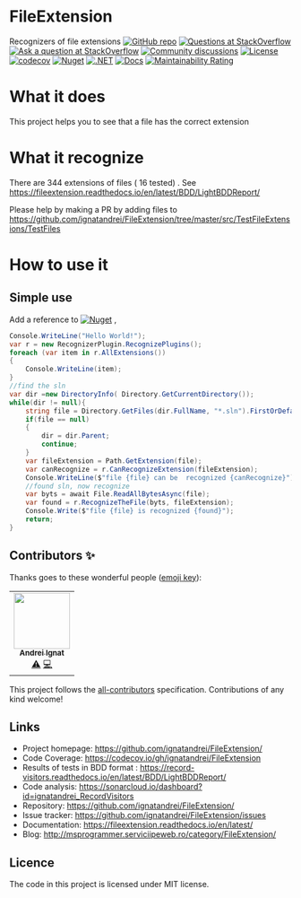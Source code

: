# FileExtension
Recognizers of file extensions
[![GitHub repo](https://img.shields.io/badge/Repo-GitHub-yellow.svg)](https://github.com/ignatandrei/FileExtension)
[![Questions at StackOverflow](https://img.shields.io/badge/Questions-StackOverflow-yellow.svg)](https://stackoverflow.com/questions/tagged/FileExtension)
[![Ask a question at StackOverflow](https://img.shields.io/badge/Ask%20a%20question-StackOverflow-yellow.svg)](https://stackoverflow.com/questions/ask?tags=FileExtension)
[![Community discussions](https://img.shields.io/badge/Community%20discussions-GitHub-yellow.svg)](https://github.com/ignatandrei/FileExtension/discussions)
[![License](https://img.shields.io/badge/License-MIT-blue.svg)](https://raw.githubusercontent.com/ignatandrei/FileExtension/master/LICENSE)
[![codecov](https://codecov.io/gh/ignatandrei/FileExtension/branch/master/graph/badge.svg?token=UA3ZA1KDQ5)](https://codecov.io/gh/ignatandrei/FileExtension)
[![Nuget](https://img.shields.io/nuget/v/FileExtension)](https://www.nuget.org/packages/FileExtension/) 
[![.NET](https://github.com/ignatandrei/FileExtension/actions/workflows/dotnet.yml/badge.svg?branch=master)](https://github.com/ignatandrei/FileExtension/actions/workflows/dotnet.yml)
[![Docs](https://readthedocs.org/projects/fileextension/badge/?version=latest)](https://fileextension.readthedocs.io/en/latest/)
[![Maintainability Rating](https://sonarcloud.io/api/project_badges/measure?project=ignatandrei_FileExtension&metric=sqale_rating)](https://sonarcloud.io/summary/new_code?id=ignatandrei_FileExtension)

# What it does

This project helps you to see that a file has the correct extension

# What it recognize

There are 344 extensions of files ( 16 tested) .
See https://fileextension.readthedocs.io/en/latest/BDD/LightBDDReport/

Please help by making a PR by adding files to  https://github.com/ignatandrei/FileExtension/tree/master/src/TestFileExtensions/TestFiles

 
# How to use it

## Simple use

Add a reference to [![Nuget](https://img.shields.io/nuget/v/FileExtension)](https://www.nuget.org/packages/FileExtension/) ,
 
```csharp
Console.WriteLine("Hello World!");
var r = new RecognizerPlugin.RecognizePlugins();
foreach (var item in r.AllExtensions())
{
    Console.WriteLine(item);
}
//find the sln
var dir =new DirectoryInfo( Directory.GetCurrentDirectory());
while(dir != null){
    string file = Directory.GetFiles(dir.FullName, "*.sln").FirstOrDefault();
    if(file == null)
    {
        dir = dir.Parent;
        continue;
    }
    var fileExtension = Path.GetExtension(file);
    var canRecognize = r.CanRecognizeExtension(fileExtension);
    Console.WriteLine($"file {file} can be  recognized {canRecognize}");
    //found sln, now recognize
    var byts = await File.ReadAllBytesAsync(file);
    var found = r.RecognizeTheFile(byts, fileExtension);
    Console.Write($"file {file} is recognized {found}");
    return;
}

```


## Contributors ✨

Thanks goes to these wonderful people ([emoji key](https://allcontributors.org/docs/en/emoji-key)):

<!-- ALL-CONTRIBUTORS-LIST:START - Do not remove or modify this section -->
<!-- prettier-ignore-start -->
<!-- markdownlint-disable -->
<table>
  <tr>
    <td align="center"><a href="http://msprogrammer.serviciipeweb.ro/"><img src="https://avatars.githubusercontent.com/u/153982?v=4?s=100" width="100px;" alt=""/><br /><sub><b>Andrei Ignat</b></sub></a><br /><a href="https://github.com/ignatandrei/RecordVisitors/commits?author=ignatandrei" title="Tests">⚠️</a> <a href="https://github.com/ignatandrei/RecordVisitors/commits?author=ignatandrei" title="Code">💻</a></td>
  </tr>
</table>

<!-- markdownlint-restore -->
<!-- prettier-ignore-end -->

<!-- ALL-CONTRIBUTORS-LIST:END -->

This project follows the [all-contributors](https://github.com/all-contributors/all-contributors) specification. Contributions of any kind welcome!
## Links

- Project homepage: https://github.com/ignatandrei/FileExtension/ 
- Code Coverage: https://codecov.io/gh/ignatandrei/FileExtension 
- Results of tests in BDD format : https://record-visitors.readthedocs.io/en/latest/BDD/LightBDDReport/ 
- Code analysis: https://sonarcloud.io/dashboard?id=ignatandrei_RecordVisitors
- Repository: https://github.com/ignatandrei/FileExtension/
- Issue tracker: https://github.com/ignatandrei/FileExtension/issues
- Documentation: https://fileextension.readthedocs.io/en/latest/ 
- Blog: http://msprogrammer.serviciipeweb.ro/category/FileExtension/ 

## Licence

The code in this project is licensed under MIT license.
<!-- You can find the licences for the packages used at https://github.com/ignatandrei/FileExtension/blob/main/src/RecordVisitors/licenses.txt  -->